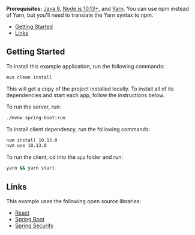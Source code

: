 **Prerequisites:** [Java 8](http://www.oracle.com/technetwork/java/javase/downloads/jdk8-downloads-2133151.html), [Node.js 10.13+](https://nodejs.org/), and [Yarn](https://yarnpkg.com/en/docs/install). You can use npm instead of Yarn, but you'll need to translate the Yarn syntax to npm.

* [Getting Started](#getting-started)
* [Links](#links)

## Getting Started

To install this example application, run the following commands:

```bash
mvn clean install
```

This will get a copy of the project installed locally. To install all of its dependencies and start each app, follow the instructions below.

To run the server, run:
 
```bash
./mvnw spring-boot:run
```

To install client dependency, run the following commands:
```bash
nvm install 10.13.0
nvm use 10.13.0
```

To run the client, cd into the `app` folder and run:
 
```bash
yarn && yarn start
```

## Links

This example uses the following open source libraries:

* [React](https://reactjs.org/)
* [Spring Boot](https://spring.io/projects/spring-boot)
* [Spring Security](https://spring.io/projects/spring-security)
